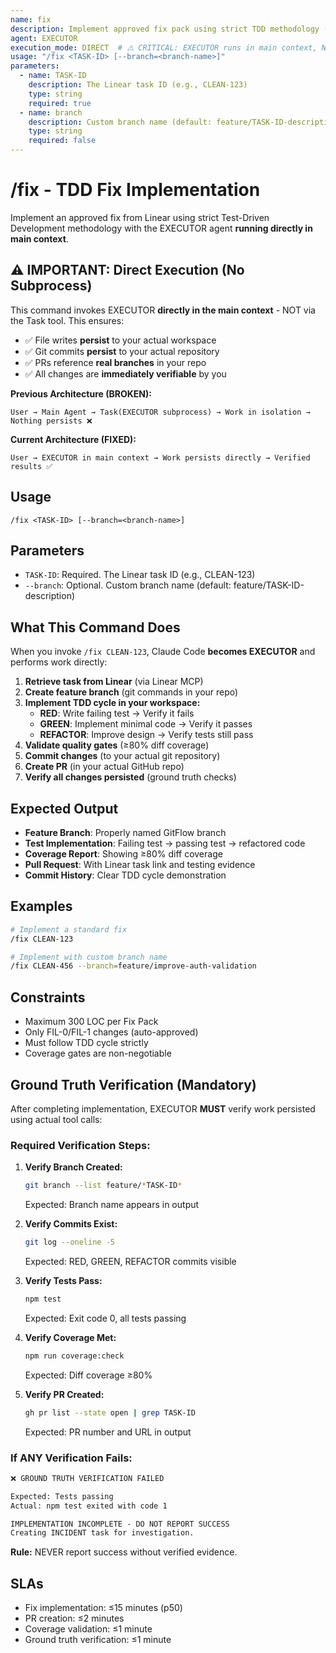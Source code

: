 ```yaml
---
name: fix
description: Implement approved fix pack using strict TDD methodology (RED→GREEN→REFACTOR). EXECUTES DIRECTLY IN MAIN CONTEXT - no subprocess isolation issues.
agent: EXECUTOR
execution_mode: DIRECT  # ⚠️ CRITICAL: EXECUTOR runs in main context, NOT via Task tool
usage: "/fix <TASK-ID> [--branch=<branch-name>]"
parameters:
  - name: TASK-ID
    description: The Linear task ID (e.g., CLEAN-123)
    type: string
    required: true
  - name: branch
    description: Custom branch name (default: feature/TASK-ID-description)
    type: string
    required: false
---
```


# /fix - TDD Fix Implementation

Implement an approved fix from Linear using strict Test-Driven Development methodology with the EXECUTOR agent **running directly in main context**.

## ⚠️ IMPORTANT: Direct Execution (No Subprocess)

This command invokes EXECUTOR **directly in the main context** - NOT via the Task tool. This ensures:

- ✅ File writes **persist** to your actual workspace
- ✅ Git commits **persist** to your actual repository
- ✅ PRs reference **real branches** in your repo
- ✅ All changes are **immediately verifiable** by you

**Previous Architecture (BROKEN):**

```
User → Main Agent → Task(EXECUTOR subprocess) → Work in isolation → Nothing persists ❌
```

**Current Architecture (FIXED):**

```
User → EXECUTOR in main context → Work persists directly → Verified results ✅
```

## Usage

```
/fix <TASK-ID> [--branch=<branch-name>]
```

## Parameters

- `TASK-ID`: Required. The Linear task ID (e.g., CLEAN-123)
- `--branch`: Optional. Custom branch name (default: feature/TASK-ID-description)

## What This Command Does

When you invoke `/fix CLEAN-123`, Claude Code **becomes EXECUTOR** and performs work directly:

1. **Retrieve task from Linear** (via Linear MCP)
2. **Create feature branch** (git commands in your repo)
3. **Implement TDD cycle in your workspace:**
   - **RED**: Write failing test → Verify it fails
   - **GREEN**: Implement minimal code → Verify it passes
   - **REFACTOR**: Improve design → Verify tests still pass
4. **Validate quality gates** (≥80% diff coverage)
5. **Commit changes** (to your actual git repository)
6. **Create PR** (in your actual GitHub repo)
7. **Verify all changes persisted** (ground truth checks)

## Expected Output

- **Feature Branch**: Properly named GitFlow branch
- **Test Implementation**: Failing test → passing test → refactored code
- **Coverage Report**: Showing ≥80% diff coverage
- **Pull Request**: With Linear task link and testing evidence
- **Commit History**: Clear TDD cycle demonstration

## Examples

```bash
# Implement a standard fix
/fix CLEAN-123

# Implement with custom branch name
/fix CLEAN-456 --branch=feature/improve-auth-validation
```

## Constraints

- Maximum 300 LOC per Fix Pack
- Only FIL-0/FIL-1 changes (auto-approved)
- Must follow TDD cycle strictly
- Coverage gates are non-negotiable

## Ground Truth Verification (Mandatory)

After completing implementation, EXECUTOR **MUST** verify work persisted using actual tool calls:

### Required Verification Steps:

1. **Verify Branch Created:**

   ```bash
   git branch --list feature/*TASK-ID*
   ```

   Expected: Branch name appears in output

2. **Verify Commits Exist:**

   ```bash
   git log --oneline -5
   ```

   Expected: RED, GREEN, REFACTOR commits visible

3. **Verify Tests Pass:**

   ```bash
   npm test
   ```

   Expected: Exit code 0, all tests passing

4. **Verify Coverage Met:**

   ```bash
   npm run coverage:check
   ```

   Expected: Diff coverage ≥80%

5. **Verify PR Created:**
   ```bash
   gh pr list --state open | grep TASK-ID
   ```
   Expected: PR number and URL in output

### If ANY Verification Fails:

```markdown
❌ GROUND TRUTH VERIFICATION FAILED

Expected: Tests passing
Actual: npm test exited with code 1

IMPLEMENTATION INCOMPLETE - DO NOT REPORT SUCCESS
Creating INCIDENT task for investigation.
```

**Rule:** NEVER report success without verified evidence.

## SLAs

- Fix implementation: ≤15 minutes (p50)
- PR creation: ≤2 minutes
- Coverage validation: ≤1 minute
- Ground truth verification: ≤1 minute
